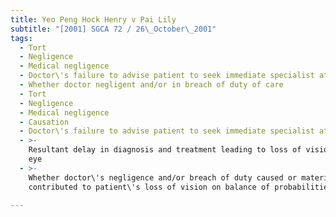```yaml
---
title: Yeo Peng Hock Henry v Pai Lily
subtitle: "[2001] SGCA 72 / 26\_October\_2001"
tags:
  - Tort
  - Negligence
  - Medical negligence
  - Doctor\'s failure to advise patient to seek immediate specialist attention
  - Whether doctor negligent and/or in breach of duty of care
  - Tort
  - Negligence
  - Medical negligence
  - Causation
  - Doctor\'s failure to advise patient to seek immediate specialist attention
  - >-
    Resultant delay in diagnosis and treatment leading to loss of vision in left
    eye
  - >-
    Whether doctor\'s negligence and/or breach of duty caused or materially
    contributed to patient\'s loss of vision on balance of probabilities

---
```


